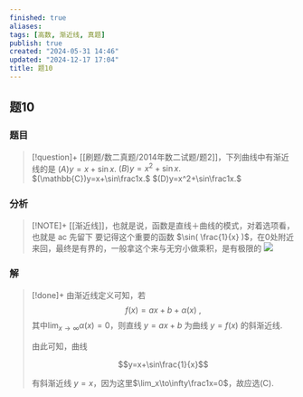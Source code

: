 ```yaml
---
finished: true
aliases: 
tags: [高数, 渐近线, 真题]
publish: true
created: "2024-05-31 14:46"
updated: "2024-12-17 17:04"
title: 题10
---
```

## 题10
### 题目
> [!question]+
> [[刷题/数二真题/2014年数二试题/题2]]，下列曲线中有渐近线的是 
> $(A)y=x+\sin x.$ 
> $(B)y=x^2+\sin x.$ 
> $(\mathbb{C})y=x+\sin\frac1x.$ 
> $(D)y=x^2+\sin\frac1x.$
### 分析
> [!NOTE]+
> [[渐近线]]，也就是说，函数是直线＋曲线的模式，对着选项看，也就是 ac 先留下
> 要记得这个重要的函数 $\sin( \frac{1}{x} )$，在0处附近来回，最终是有界的，一般拿这个来与无穷小做乘积，是有极限的
> ![](https://img.hwenyi.live/202402111021925.webp)
### 解
> [!done]+
> 由渐近线定义可知，若
> $$f(x)=ax+b+\alpha(x)\:,$$
> 其中$\lim_{x\to\infty}\alpha(x)=0$，则直线 $y=ax+b$ 为曲线 $y=f(x)$ 的斜渐近线.
> 
> 由此可知，曲线
> 
> $$y=x+\sin\frac{1}{x}$$
> 
> 有斜渐近线 $y=x$，因为这里$\lim_x\to\infty\frac1x=0$，故应选(C).